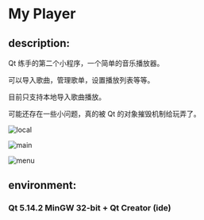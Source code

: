 # My Player



## description:

Qt 练手的第二个小程序，一个简单的音乐播放器。

可以导入歌曲，管理歌单，设置播放列表等等。

目前只支持本地导入歌曲播放。



可能还存在一些小问题，真的被 Qt 的对象摧毁机制给玩弄了。

![local](https://github.com/waterszhao/My-Player/md/local.png)

![main](https://github.com/waterszhao/My-Player/md/main.png)

![menu](https://github.com/waterszhao/My-Player/md/menu.png)

## environment:

### Qt 5.14.2 MinGW 32-bit + Qt Creator (ide)

